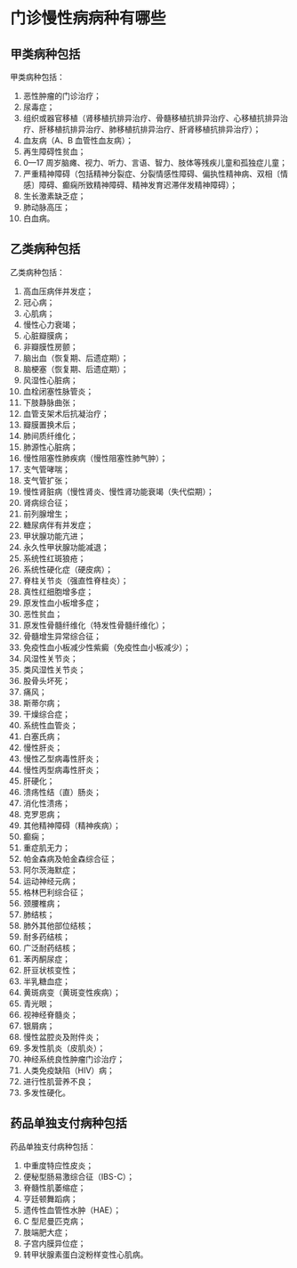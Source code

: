 # 门诊慢性病病种有哪些

## 甲类病种包括

甲类病种包括：

1. 恶性肿瘤的门诊治疗；
2. 尿毒症；
3. 组织或器官移植（肾移植抗排异治疗、骨髓移植抗排异治疗、心移植抗排异治疗、肝移植抗排异治疗、肺移植抗排异治疗、肝肾移植抗排异治疗）；
4. 血友病（A、B 血管性血友病）；
5. 再生障碍性贫血；
6. 0—17 周岁脑瘫、视力、听力、言语、智力、肢体等残疾儿童和孤独症儿童；
7. 严重精神障碍（包括精神分裂症、分裂情感性障碍、偏执性精神病、双相〔情感〕障碍、癫痫所致精神障碍、精神发育迟滞伴发精神障碍）；
8. 生长激素缺乏症；
9. 肺动脉高压；
10. 白血病。

## 乙类病种包括

乙类病种包括：

1. 高血压病伴并发症；
2. 冠心病；
3. 心肌病；
4. 慢性心力衰竭；
5. 心脏瓣膜病；
6. 非瓣膜性房颤；
7. 脑出血（恢复期、后遗症期）；
8. 脑梗塞（恢复期、后遗症期）；
9. 风湿性心脏病；
10. 血栓闭塞性脉管炎；
11. 下肢静脉曲张；
12. 血管支架术后抗凝治疗；
13. 瓣膜置换术后；
14. 肺间质纤维化；
15. 肺源性心脏病；
16. 慢性阻塞性肺疾病（慢性阻塞性肺气肿）；
17. 支气管哮喘；
18. 支气管扩张；
19. 慢性肾脏病（慢性肾炎、慢性肾功能衰竭（失代偿期）；
20. 肾病综合征；
21. 前列腺增生；
22. 糖尿病伴有并发症；
23. 甲状腺功能亢进；
24. 永久性甲状腺功能减退；
25. 系统性红斑狼疮；
26. 系统性硬化症（硬皮病）；
27. 脊柱关节炎（强直性脊柱炎）；
28. 真性红细胞增多症；
29. 原发性血小板增多症；
30. 恶性贫血；
31. 原发性骨髓纤维化（特发性骨髓纤维化）；
32. 骨髓增生异常综合征；
33. 免疫性血小板减少性紫癜（免疫性血小板减少）；
34. 风湿性关节炎；
35. 类风湿性关节炎；
36. 股骨头坏死；
37. 痛风；
38. 斯蒂尔病；
39. 干燥综合症；
40. 系统性血管炎；
41. 白塞氏病；
42. 慢性肝炎；
43. 慢性乙型病毒性肝炎；
44. 慢性丙型病毒性肝炎；
45. 肝硬化；
46. 溃疡性结（直）肠炎；
47. 消化性溃疡；
48. 克罗恩病；
49. 其他精神障碍（精神疾病）；
50. 癫痫；
51. 重症肌无力；
52. 帕金森病及帕金森综合征；
53. 阿尔茨海默症；
54. 运动神经元病；
55. 格林巴利综合征；
56. 颈腰椎病；
57. 肺结核；
58. 肺外其他部位结核；
59. 耐多药结核；
60. 广泛耐药结核；
61. 苯丙酮尿症；
62. 肝豆状核变性；
63. 半乳糖血症；
64. 黄斑病变（黄斑变性疾病）；
65. 青光眼；
66. 视神经脊髓炎；
67. 银屑病；
68. 慢性盆腔炎及附件炎；
69. 多发性肌炎（皮肌炎）；
70. 神经系统良性肿瘤门诊治疗；
71. 人类免疫缺陷（HIV）病；
72. 进行性肌营养不良；
73. 多发性硬化。

## 药品单独支付病种包括

药品单独支付病种包括：

1. 中重度特应性皮炎；
2. 便秘型肠易激综合征（IBS-C）；
3. 脊髓性肌萎缩症；
4. 亨廷顿舞蹈病；
5. 遗传性血管性水肿（HAE）；
6. C 型尼曼匹克病；
7. 肢端肥大症；
8. 子宫内膜异位症；
9. 转甲状腺素蛋白淀粉样变性心肌病。
